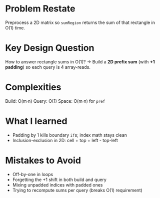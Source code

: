 # Problem Restate
Preprocess a 2D matrix so `sumRegion` returns the sum of that rectangle in O(1) time.

# Key Design Question
How to answer rectangle sums in O(1)?
-> Build a **2D prefix sum** (with **+1 padding**) so each query is 4 array-reads.

# Complexities
Build: O(m·n)
Query: O(1)
Space: O(m·n) for `pref`

# What I learned
- Padding by 1 kills boundary `if`s; index math stays clean
- Inclusion-exclusion in 2D: cell + top + left - top-left

# Mistakes to Avoid
- Off-by-one in loops
- Forgetting the +1 shift in both build and query
- Mixing unpadded indices with padded ones
- Trying to recompute sums per query (breaks O(1) requirement)

